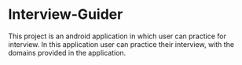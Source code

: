 # Interview-Guider
This project is an android application in which user can practice for interview. In this application user can practice their interview, with the domains provided in the application.

